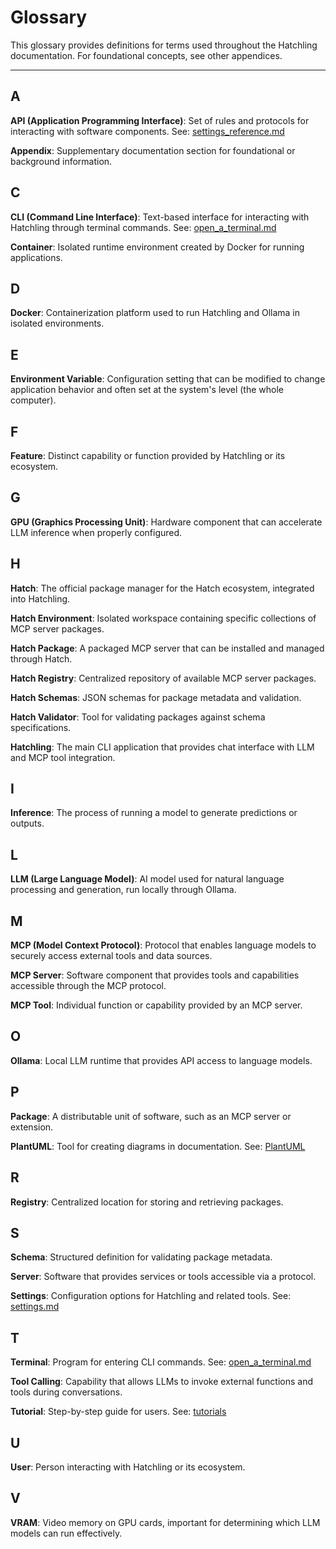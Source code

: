 
# Glossary

This glossary provides definitions for terms used throughout the Hatchling documentation. For foundational concepts, see other appendices.

---

## A

**API (Application Programming Interface)**: Set of rules and protocols for interacting with software components. See: [settings_reference.md](../settings_reference.md)

**Appendix**: Supplementary documentation section for foundational or background information.

## C

**CLI (Command Line Interface)**: Text-based interface for interacting with Hatchling through terminal commands. See: [open_a_terminal.md](open_a_terminal.md)

**Container**: Isolated runtime environment created by Docker for running applications.

## D

**Docker**: Containerization platform used to run Hatchling and Ollama in isolated environments.

## E

**Environment Variable**: Configuration setting that can be modified to change application behavior and often set at the system's level (the whole computer).

## F

**Feature**: Distinct capability or function provided by Hatchling or its ecosystem.

## G

**GPU (Graphics Processing Unit)**: Hardware component that can accelerate LLM inference when properly configured.

## H

**Hatch**: The official package manager for the Hatch ecosystem, integrated into Hatchling.

**Hatch Environment**: Isolated workspace containing specific collections of MCP server packages.

**Hatch Package**: A packaged MCP server that can be installed and managed through Hatch.

**Hatch Registry**: Centralized repository of available MCP server packages.

**Hatch Schemas**: JSON schemas for package metadata and validation.

**Hatch Validator**: Tool for validating packages against schema specifications.

**Hatchling**: The main CLI application that provides chat interface with LLM and MCP tool integration.

## I

**Inference**: The process of running a model to generate predictions or outputs.

## L

**LLM (Large Language Model)**: AI model used for natural language processing and generation, run locally through Ollama.

## M

**MCP (Model Context Protocol)**: Protocol that enables language models to securely access external tools and data sources.

**MCP Server**: Software component that provides tools and capabilities accessible through the MCP protocol.

**MCP Tool**: Individual function or capability provided by an MCP server.

## O

**Ollama**: Local LLM runtime that provides API access to language models.

## P

**Package**: A distributable unit of software, such as an MCP server or extension.

**PlantUML**: Tool for creating diagrams in documentation. See: [PlantUML](https://plantuml.com/en/)

## R

**Registry**: Centralized location for storing and retrieving packages.

## S

**Schema**: Structured definition for validating package metadata.

**Server**: Software that provides services or tools accessible via a protocol.

**Settings**: Configuration options for Hatchling and related tools. See: [settings.md](../settings.md)

## T

**Terminal**: Program for entering CLI commands. See: [open_a_terminal.md](open_a_terminal.md)

**Tool Calling**: Capability that allows LLMs to invoke external functions and tools during conversations.

**Tutorial**: Step-by-step guide for users. See: [tutorials](../users/tutorials/)

## U

**User**: Person interacting with Hatchling or its ecosystem.

## V

**VRAM**: Video memory on GPU cards, important for determining which LLM models can run effectively.

